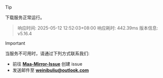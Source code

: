 > [!TIP]
下载服务正常运行。


> 响应时间: 2025-05-12 12:52:03+08:00
> 响应耗时: 442.39ms
> 版本信息: v5.16.4

> [!IMPORTANT]
> 当服务不可用时，请通过下列方式联系我们: 
> - 前往 **[Maa-Mirror-Issue](https://github.com/MaaMirror/Maa-Mirror-Issue/issues)** 创建 issue
> - 发送邮件至 **<a href="mailto:weinibuliu@outlook.com">weinibuliu@outlook.com</a>**